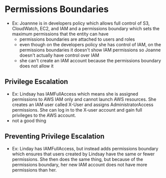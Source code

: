 # Permissions Boundaries

- Ex: Joannne is in developers policy which allows full control of S3, CloudWatch, EC2, and IAM and a permissions boundary which sets the maximum permissions that the entity can have
  - permissions boundaries are attached to users and roles
  - even though on the developers policy she has control of IAM, on the permissions boundaries it doesn't show IAM permissions so Joanne doesn't actually have control over IAM
  - she can't create an IAM account because the permissions boundary does not allow it

## Privilege Escalation

- Ex: Lindsay has IAMFullAccess which means she is assigned permissions to AWS IAM only and cannot launch AWS resources. She creates an IAM user called X-User and assigns AdministratorAccess permissions. She can log in to the X-user account and gain full privileges to the AWS account.
- not a good thing

## Preventing Privilege Escalation

- Ex: Linday has IAMFullAccess, but instead adds permissions boundary which ensures that users created by Lindsay have the same or fewer permissions. She then does the same thing, but because of the permissions boundary, her new IAM account does not have more permissions than her.
